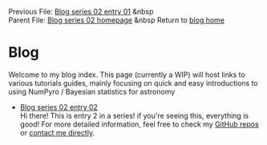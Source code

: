 Previous File: [Blog series 02 entry 01](..\..\02_01_entryone\entry02-02.html)	 &nbsp 	
  Parent File: [Blog series 02 homepage](..\..\02home.html)	 &nbsp 	 Return to [blog home](..\..\..\bloghome.html)
  # Blog

  

  Welcome to my blog index. This page (currently a WIP) will host links to various tutorials guides, mainly focusing on quick and easy introductions to using NumPyro / Bayesian statistics for astronomy
  * [Blog series 02 entry 02](..\..\..\item2.html)  
Hi there! This is entry 2 in a series! if you're seeing this, everything is good!
  For more detailed information, feel free to check my [GitHub repos](https://github.com/HughMcDougall/) or [contact me directly](hughmcdougallemail@gmail.com).
  